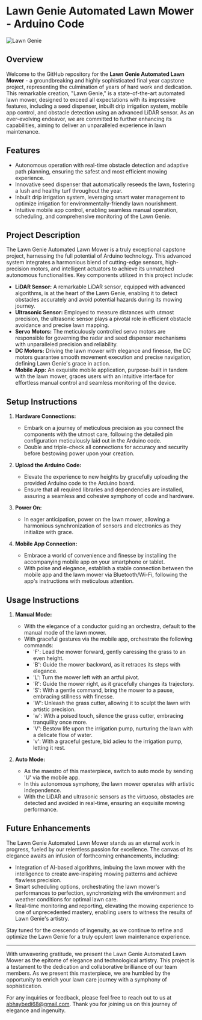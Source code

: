 # Lawn Genie Automated Lawn Mower - Arduino Code

![Lawn Genie](https://ibb.co/q1SFQzb)

## Overview

Welcome to the GitHub repository for the **Lawn Genie Automated Lawn Mower** - a groundbreaking and highly sophisticated final year capstone project, representing the culmination of years of hard work and dedication. This remarkable creation, "Lawn Genie," is a state-of-the-art automated lawn mower, designed to exceed all expectations with its impressive features, including a seed dispenser, inbuilt drip irrigation system, mobile app control, and obstacle detection using an advanced LiDAR sensor. As an ever-evolving endeavor, we are committed to further enhancing its capabilities, aiming to deliver an unparalleled experience in lawn maintenance.

## Features

- Autonomous operation with real-time obstacle detection and adaptive path planning, ensuring the safest and most efficient mowing experience.
- Innovative seed dispenser that automatically reseeds the lawn, fostering a lush and healthy turf throughout the year.
- Inbuilt drip irrigation system, leveraging smart water management to optimize irrigation for environmentally-friendly lawn nourishment.
- Intuitive mobile app control, enabling seamless manual operation, scheduling, and comprehensive monitoring of the Lawn Genie.

## Project Description

The Lawn Genie Automated Lawn Mower is a truly exceptional capstone project, harnessing the full potential of Arduino technology. This advanced system integrates a harmonious blend of cutting-edge sensors, high-precision motors, and intelligent actuators to achieve its unmatched autonomous functionalities. Key components utilized in this project include:

- **LiDAR Sensor:** A remarkable LiDAR sensor, equipped with advanced algorithms, is at the heart of the Lawn Genie, enabling it to detect obstacles accurately and avoid potential hazards during its mowing journey.
- **Ultrasonic Sensor:** Employed to measure distances with utmost precision, the ultrasonic sensor plays a pivotal role in efficient obstacle avoidance and precise lawn mapping.
- **Servo Motors:** The meticulously controlled servo motors are responsible for governing the radar and seed dispenser mechanisms with unparalleled precision and reliability.
- **DC Motors:** Driving the lawn mower with elegance and finesse, the DC motors guarantee smooth movement execution and precise navigation, defining Lawn Genie's grace in action.
- **Mobile App:** An exquisite mobile application, purpose-built in tandem with the lawn mower, graces users with an intuitive interface for effortless manual control and seamless monitoring of the device.

## Setup Instructions

1. **Hardware Connections:**
   - Embark on a journey of meticulous precision as you connect the components with the utmost care, following the detailed pin configuration meticulously laid out in the Arduino code.
   - Double and triple-check all connections for accuracy and security before bestowing power upon your creation.

2. **Upload the Arduino Code:**
   - Elevate the experience to new heights by gracefully uploading the provided Arduino code to the Arduino board.
   - Ensure that all required libraries and dependencies are installed, assuring a seamless and cohesive symphony of code and hardware.

3. **Power On:**
   - In eager anticipation, power on the lawn mower, allowing a harmonious synchronization of sensors and electronics as they initialize with grace.

4. **Mobile App Connection:**
   - Embrace a world of convenience and finesse by installing the accompanying mobile app on your smartphone or tablet.
   - With poise and elegance, establish a stable connection between the mobile app and the lawn mower via Bluetooth/Wi-Fi, following the app's instructions with meticulous attention.

## Usage Instructions

1. **Manual Mode:**
   - With the elegance of a conductor guiding an orchestra, default to the manual mode of the lawn mower.
   - With graceful gestures via the mobile app, orchestrate the following commands:
     - 'F': Lead the mower forward, gently caressing the grass to an even height.
     - 'B': Guide the mower backward, as it retraces its steps with elegance.
     - 'L': Turn the mower left with an artful pivot.
     - 'R': Guide the mower right, as it gracefully changes its trajectory.
     - 'S': With a gentle command, bring the mower to a pause, embracing stillness with finesse.
     - 'W': Unleash the grass cutter, allowing it to sculpt the lawn with artistic precision.
     - 'w': With a poised touch, silence the grass cutter, embracing tranquility once more.
     - 'V': Bestow life upon the irrigation pump, nurturing the lawn with a delicate flow of water.
     - 'v': With a graceful gesture, bid adieu to the irrigation pump, letting it rest.

2. **Auto Mode:**
   - As the maestro of this masterpiece, switch to auto mode by sending 'U' via the mobile app.
   - In this autonomous symphony, the lawn mower operates with artistic independence.
   - With the LiDAR and ultrasonic sensors as the virtuoso, obstacles are detected and avoided in real-time, ensuring an exquisite mowing performance.

## Future Enhancements

The Lawn Genie Automated Lawn Mower stands as an eternal work in progress, fueled by our relentless passion for excellence. The canvas of its elegance awaits an infusion of forthcoming enhancements, including:

- Integration of AI-based algorithms, imbuing the lawn mower with the intelligence to create awe-inspiring mowing patterns and achieve flawless precision.
- Smart scheduling options, orchestrating the lawn mower's performances to perfection, synchronizing with the environment and weather conditions for optimal lawn care.
- Real-time monitoring and reporting, elevating the mowing experience to one of unprecedented mastery, enabling users to witness the results of Lawn Genie's artistry.

Stay tuned for the crescendo of ingenuity, as we continue to refine and optimize the Lawn Genie for a truly opulent lawn maintenance experience.

---
With unwavering gratitude, we present the Lawn Genie Automated Lawn Mower as the epitome of elegance and technological artistry. This project is a testament to the dedication and collaborative brilliance of our team members. As we present this masterpiece, we are humbled by the opportunity to enrich your lawn care journey with a symphony of sophistication.

For any inquiries or feedback, please feel free to reach out to us at [abhaybedi68@gmail.com](mailto:abhaybedi68@gmail.com). Thank you for joining us on this journey of elegance and ingenuity.

